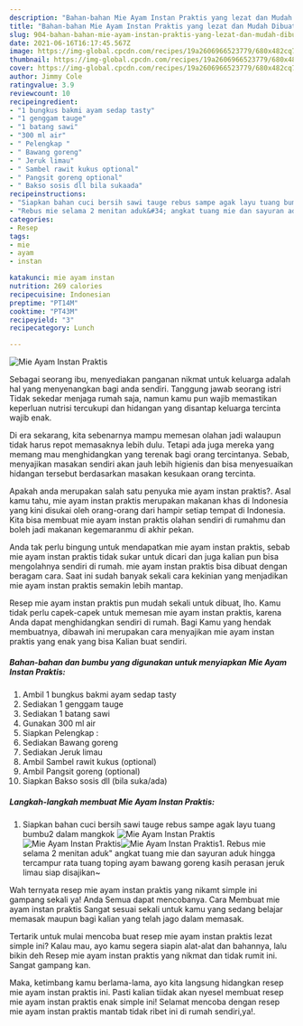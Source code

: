 ```yaml
---
description: "Bahan-bahan Mie Ayam Instan Praktis yang lezat dan Mudah Dibuat"
title: "Bahan-bahan Mie Ayam Instan Praktis yang lezat dan Mudah Dibuat"
slug: 904-bahan-bahan-mie-ayam-instan-praktis-yang-lezat-dan-mudah-dibuat
date: 2021-06-16T16:17:45.567Z
image: https://img-global.cpcdn.com/recipes/19a2606966523779/680x482cq70/mie-ayam-instan-praktis-foto-resep-utama.jpg
thumbnail: https://img-global.cpcdn.com/recipes/19a2606966523779/680x482cq70/mie-ayam-instan-praktis-foto-resep-utama.jpg
cover: https://img-global.cpcdn.com/recipes/19a2606966523779/680x482cq70/mie-ayam-instan-praktis-foto-resep-utama.jpg
author: Jimmy Cole
ratingvalue: 3.9
reviewcount: 10
recipeingredient:
- "1 bungkus bakmi ayam sedap tasty"
- "1 genggam tauge"
- "1 batang sawi"
- "300 ml air"
- " Pelengkap "
- " Bawang goreng"
- " Jeruk limau"
- " Sambel rawit kukus optional"
- " Pangsit goreng optional"
- " Bakso sosis dll bila sukaada"
recipeinstructions:
- "Siapkan bahan cuci bersih sawi tauge rebus sampe agak layu tuang bumbu2 dalam mangkok"
- "Rebus mie selama 2 menitan aduk&#34; angkat tuang mie dan sayuran aduk hingga tercampur rata tuang toping ayam bawang goreng kasih perasan jeruk limau siap disajikan~"
categories:
- Resep
tags:
- mie
- ayam
- instan

katakunci: mie ayam instan 
nutrition: 269 calories
recipecuisine: Indonesian
preptime: "PT14M"
cooktime: "PT43M"
recipeyield: "3"
recipecategory: Lunch

---
```



![Mie Ayam Instan Praktis](https://img-global.cpcdn.com/recipes/19a2606966523779/680x482cq70/mie-ayam-instan-praktis-foto-resep-utama.jpg)

Sebagai seorang ibu, menyediakan panganan nikmat untuk keluarga adalah hal yang menyenangkan bagi anda sendiri. Tanggung jawab seorang istri Tidak sekedar menjaga rumah saja, namun kamu pun wajib memastikan keperluan nutrisi tercukupi dan hidangan yang disantap keluarga tercinta wajib enak.

Di era  sekarang, kita sebenarnya mampu memesan olahan jadi walaupun tidak harus repot memasaknya lebih dulu. Tetapi ada juga mereka yang memang mau menghidangkan yang terenak bagi orang tercintanya. Sebab, menyajikan masakan sendiri akan jauh lebih higienis dan bisa menyesuaikan hidangan tersebut berdasarkan masakan kesukaan orang tercinta. 



Apakah anda merupakan salah satu penyuka mie ayam instan praktis?. Asal kamu tahu, mie ayam instan praktis merupakan makanan khas di Indonesia yang kini disukai oleh orang-orang dari hampir setiap tempat di Indonesia. Kita bisa membuat mie ayam instan praktis olahan sendiri di rumahmu dan boleh jadi makanan kegemaranmu di akhir pekan.

Anda tak perlu bingung untuk mendapatkan mie ayam instan praktis, sebab mie ayam instan praktis tidak sukar untuk dicari dan juga kalian pun bisa mengolahnya sendiri di rumah. mie ayam instan praktis bisa dibuat dengan beragam cara. Saat ini sudah banyak sekali cara kekinian yang menjadikan mie ayam instan praktis semakin lebih mantap.

Resep mie ayam instan praktis pun mudah sekali untuk dibuat, lho. Kamu tidak perlu capek-capek untuk memesan mie ayam instan praktis, karena Anda dapat menghidangkan sendiri di rumah. Bagi Kamu yang hendak membuatnya, dibawah ini merupakan cara menyajikan mie ayam instan praktis yang enak yang bisa Kalian buat sendiri.

<!--inarticleads1-->

##### Bahan-bahan dan bumbu yang digunakan untuk menyiapkan Mie Ayam Instan Praktis:

1. Ambil 1 bungkus bakmi ayam sedap tasty
1. Sediakan 1 genggam tauge
1. Sediakan 1 batang sawi
1. Gunakan 300 ml air
1. Siapkan  Pelengkap :
1. Sediakan  Bawang goreng
1. Sediakan  Jeruk limau
1. Ambil  Sambel rawit kukus (optional)
1. Ambil  Pangsit goreng (optional)
1. Siapkan  Bakso sosis dll (bila suka/ada)




<!--inarticleads2-->

##### Langkah-langkah membuat Mie Ayam Instan Praktis:

1. Siapkan bahan cuci bersih sawi tauge rebus sampe agak layu tuang bumbu2 dalam mangkok
<img src="https://img-global.cpcdn.com/steps/585f076f2eaadc5b/160x128cq70/mie-ayam-instan-praktis-langkah-memasak-1-foto.jpg" alt="Mie Ayam Instan Praktis"><img src="https://img-global.cpcdn.com/steps/11073c063ca250bc/160x128cq70/mie-ayam-instan-praktis-langkah-memasak-1-foto.jpg" alt="Mie Ayam Instan Praktis"><img src="https://img-global.cpcdn.com/steps/af2430a6b4082cdc/160x128cq70/mie-ayam-instan-praktis-langkah-memasak-1-foto.jpg" alt="Mie Ayam Instan Praktis">1. Rebus mie selama 2 menitan aduk&#34; angkat tuang mie dan sayuran aduk hingga tercampur rata tuang toping ayam bawang goreng kasih perasan jeruk limau siap disajikan~




Wah ternyata resep mie ayam instan praktis yang nikamt simple ini gampang sekali ya! Anda Semua dapat mencobanya. Cara Membuat mie ayam instan praktis Sangat sesuai sekali untuk kamu yang sedang belajar memasak maupun bagi kalian yang telah jago dalam memasak.

Tertarik untuk mulai mencoba buat resep mie ayam instan praktis lezat simple ini? Kalau mau, ayo kamu segera siapin alat-alat dan bahannya, lalu bikin deh Resep mie ayam instan praktis yang nikmat dan tidak rumit ini. Sangat gampang kan. 

Maka, ketimbang kamu berlama-lama, ayo kita langsung hidangkan resep mie ayam instan praktis ini. Pasti kalian tiidak akan nyesel membuat resep mie ayam instan praktis enak simple ini! Selamat mencoba dengan resep mie ayam instan praktis mantab tidak ribet ini di rumah sendiri,ya!.

